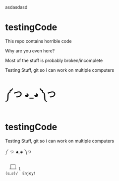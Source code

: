 asdasdasd


# testingCode
This repo contains horrible code

Why are you even here?

Most of the stuff is probably broken/incomplete

Testing Stuff, git so i can work on multiple computers

༼ つ ◕_◕ ༽つ
=======
# testingCode
Testing Stuff, git so i can work on multiple computers

    ༼ つ ◕_◕ ༽つ

      ┌─┐
      ┴─┴ l
    (ಠ◡ಠ)/  Enjoy!

